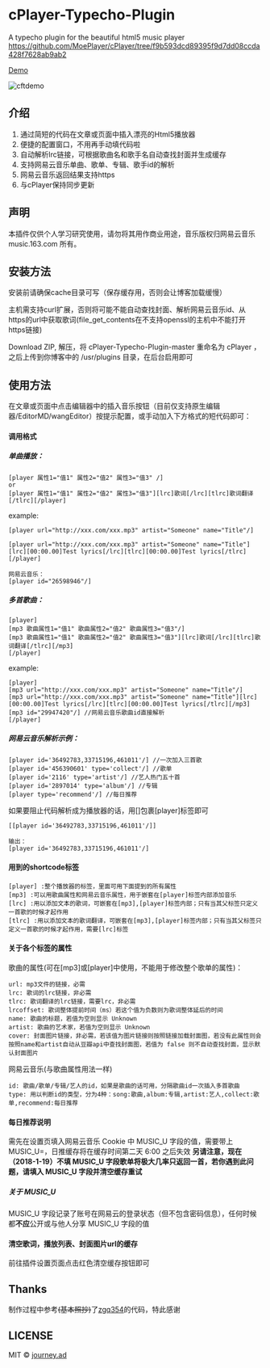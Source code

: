 # cPlayer-Typecho-Plugin
A typecho plugin for the beautiful html5 music player https://github.com/MoePlayer/cPlayer/tree/f9b593dcd89395f9d7dd08ccda428f7628ab9ab2

[Demo](https://imjad.cn/archives/none/cplayer-test)

![cftdemo](https://img.imjad.cn/images/2017/01/19/sp170119_220731.png)
## 介绍
1. 通过简短的代码在文章或页面中插入漂亮的Html5播放器
2. 便捷的配置窗口，不用再手动填代码啦
3. 自动解析lrc链接，可根据歌曲名和歌手名自动查找封面并生成缓存
4. 支持网易云音乐单曲、歌单、专辑、歌手id的解析
5. 网易云音乐返回结果支持https
6. 与cPlayer保持同步更新

## 声明
本插件仅供个人学习研究使用，请勿将其用作商业用途，音乐版权归网易云音乐 music.163.com 所有。

## 安装方法
安装前请确保cache目录可写（保存缓存用，否则会让博客加载缓慢）

主机需支持curl扩展，否则将可能不能自动查找封面、解析网易云音乐id、从https的url中获取歌词(file_get_contents在不支持openssl的主机中不能打开https链接)

Download ZIP, 解压，将 cPlayer-Typecho-Plugin-master 重命名为 cPlayer ，之后上传到你博客中的 /usr/plugins 目录，在后台启用即可

## 使用方法
在文章或页面中点击编辑器中的插入音乐按钮（目前仅支持原生编辑器/EditorMD/wangEditor）按提示配置，或手动加入下方格式的短代码即可：

#### 调用格式

##### 单曲播放：
```
[player 属性1="值1" 属性2="值2" 属性3="值3" /]
or
[player 属性1="值1" 属性2="值2" 属性3="值3"][lrc]歌词[/lrc][tlrc]歌词翻译[/tlrc][/player]
```

example:
```
[player url="http://xxx.com/xxx.mp3" artist="Someone" name="Title"/]

[player url="http://xxx.com/xxx.mp3" artist="Someone" name="Title"][lrc][00:00.00]Test lyrics[/lrc][tlrc][00:00.00]Test lyrics[/tlrc][/player]

网易云音乐：
[player id="26598946"/]

```

##### 多首歌曲：

```
[player]
[mp3 歌曲属性1="值1" 歌曲属性2="值2" 歌曲属性3="值3"/]
[mp3 歌曲属性1="值1" 歌曲属性2="值2" 歌曲属性3="值3"][lrc]歌词[/lrc][tlrc]歌词翻译[/tlrc][/mp3]
[/player]
```

example:
```
[player]
[mp3 url="http://xxx.com/xxx.mp3" artist="Someone" name="Title"/]
[mp3 url="http://xxx.com/xxx.mp3" artist="Someone" name="Title"][lrc][00:00.00]Test lyrics[/lrc][tlrc][00:00.00]Test lyrics[/tlrc][/mp3]
[mp3 id="29947420"/] //网易云音乐歌曲id直接解析
[/player]
```

##### 网易云音乐解析示例：
```
[player id='36492783,33715196,461011'/] //一次加入三首歌
[player id='456390601' type='collect'/] //歌单
[player id='2116' type='artist'/] //艺人热门五十首
[player id='2897014' type='album'/] //专辑
[player type='recommend'/] //每日推荐
```

如果要阻止代码解析成为播放器的话，用[]包裹[player]标签即可

```
[[player id='36492783,33715196,461011'/]]

输出：
[player id='36492783,33715196,461011'/]
```

#### 用到的shortcode标签
```
[player] :整个播放器的标签，里面可用下面提到的所有属性
[mp3] :可以用歌曲属性和网易云音乐属性，用于嵌套在[player]标签内部添加音乐
[lrc] :用以添加文本的歌词，可嵌套在[mp3],[player]标签内部；只有当其父标签只定义一首歌的时候才起作用
[tlrc] :用以添加文本的歌词翻译，可嵌套在[mp3],[player]标签内部；只有当其父标签只定义一首歌的时候才起作用，需要[lrc]标签
```

#### 关于各个标签的属性
歌曲的属性(可在[mp3]或[player]中使用，不能用于修改整个歌单的属性)：
```
url: mp3文件的链接，必需
lrc: 歌词的lrc链接，非必需
tlrc: 歌词翻译的lrc链接，需要lrc，非必需
lrcoffset: 歌词整体提前时间（ms）若这个值为负数则为歌词整体延后的时间
name: 歌曲的标题，若值为空则显示 Unknown
artist: 歌曲的艺术家，若值为空则显示 Unknown
cover: 封面图片链接，非必需，若该值为图片链接则按照链接加载封面图，若没有此属性则会按照name和artist自动从豆瓣api中查找封面图，若值为 false 则不自动查找封面，显示默认封面图片
```
网易云音乐(与歌曲属性用法一样)
```
id: 歌曲/歌单/专辑/艺人的id，如果是歌曲的话可用，分隔歌曲id一次插入多首歌曲
type: 用以判断id的类型，分为4种：song:歌曲,album:专辑,artist:艺人,collect:歌单,recommend:每日推荐
```

#### 每日推荐说明
需先在设置页填入网易云音乐 Cookie 中 MUSIC\_U 字段的值，需要带上 MUSIC\_U=，日推缓存将在缓存时间第二天 6:00 之后失效
**另请注意，现在（2018-1-19）不填 MUSIC\_U 字段歌单将极大几率只返回一首，若你遇到此问题，请填入 MUSIC\_U 字段并清空缓存重试**

##### 关于 MUSIC\_U
MUSIC\_U 字段记录了账号在网易云的登录状态（但不包含密码信息），任何时候都**不应**公开或与他人分享 MUSIC\_U 字段的值

#### 清空歌词，播放列表、封面图片url的缓存

前往插件设置页面点击红色清空缓存按钮即可

## Thanks

制作过程中参考~~(基本照抄)~~了[zgq354](https://github.com/zgq354/APlayer-Typecho-Plugin)的代码，特此感谢

## LICENSE

MIT © [journey.ad](https://github.com/journey-ad/)
